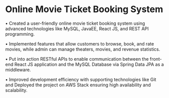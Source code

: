 # Online Movie Ticket Booking System

• Created a user-friendly online movie ticket booking system using advanced technologies like MySQL, 
JavaEE, React JS, and REST API programming. 

•    Implemented features that allow customers to browse, book, and rate movies, while admin can manage 
theaters, movies, and revenue statistics. 

•    Put into action RESTful APIs to enable communication between the front-end React JS application and 
the MySQL Database via Spring Data JPA as a middleware.

•    Improved development efficiency with supporting technologies like Git and Deployed the project on AWS 
Stack ensuring high availability and scalability. 
 
